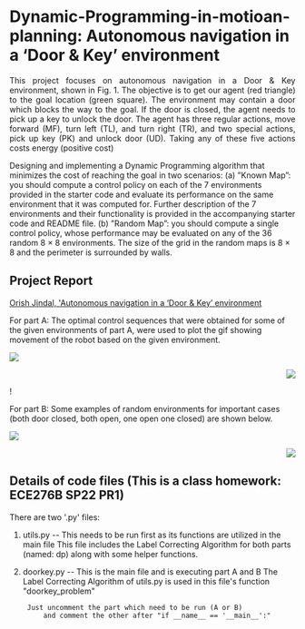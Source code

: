 # Dynamic-Programming-in-motioan-planning: Autonomous navigation in a ‘Door &amp; Key’ environment

<p align="justify">
This project focuses on autonomous navigation in a Door & Key environment, shown in Fig. 1. The objective is to get our agent (red triangle) to the goal location (green square). The environment may contain a door which blocks the way to the goal. If the door is closed, the agent needs to pick up a key to unlock the door. The agent has three regular actions, move forward (MF), turn left (TL), and turn right (TR), and two special actions, pick up key (PK) and unlock door (UD). Taking any of these five actions costs energy (positive cost)
</p>

Designing and implementing a Dynamic Programming algorithm that minimizes the cost of reaching the goal in two scenarios:
(a) ”Known Map”: you should compute a control policy on each of the 7 environments provided in the starter code and evaluate its performance on the same environment that it was computed for. Further description of the 7 environments and their functionality is provided in the accompanying starter code and README file.
(b) ”Random Map”: you should compute a single control policy, whose performance may be evaluated on any of the 36 random 8 × 8 environments. The size of the grid in the random maps is 8 × 8 and the perimeter is surrounded by walls.
</p>

## Project Report
[Orish Jindal, 'Autonomous navigation in a ‘Door & Key’ environment](https://github.com/ojindal/Dynamic-Programming-in-motioan-planning/blob/main/Orish%20PR1%20report.pdf)

For part A:
The optimal control sequences that were obtained for some of the given environments of part A, were used to plot the gif showing movement of the robot based on the given environment.
<p align="left">
  <img src = "https://user-images.githubusercontent.com/89351094/208841886-9837271e-000d-435a-bf4c-c2c71c50ab60.gif"/>
 </p>
 
 <p align="right">
  <img src = "https://user-images.githubusercontent.com/89351094/208841986-7135d067-0b4a-40cc-8b8c-950c5020ee36.gif"/>
 </p>!



For part B:
Some examples of random environments for important cases (both door closed, both open, one open one closed) are shown below.
 
<p align="left">
  <img src = "https://user-images.githubusercontent.com/89351094/208842088-de9b4798-49c1-4076-9ed6-dc5e6391feb9.gif"/>
</p>

<p align="right">
  <img src = "https://user-images.githubusercontent.com/89351094/208842152-6b3e55f0-d59d-4613-b5d5-834a5cd6bad5.gif"/>
</p>


## Details of code files (This is a class homework: ECE276B SP22 PR1)

There are two '.py' files:

1) utils.py -- This needs to be run first as its functions are utilized in the main file
		This file includes the Label Correcting Algorithm for both parts (named: dp)
		along with some helper functions.

2) doorkey.py -- This is the main file and is executing part A and B
		The Label Correcting Algorithm of utils.py is used in
			this file's function "doorkey_problem"

		Just uncomment the part which need to be run (A or B)
			and comment the other after "if __name__ == '__main__':"

